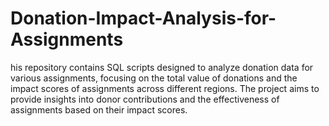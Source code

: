 # Donation-Impact-Analysis-for-Assignments
his repository contains SQL scripts designed to analyze donation data for various assignments, focusing on the total value of donations and the impact scores of assignments across different regions. The project aims to provide insights into donor contributions and the effectiveness of assignments based on their impact scores.
